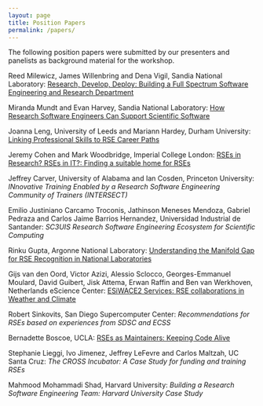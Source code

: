 ```yaml
---
layout: page
title: Position Papers
permalink: /papers/
---
```


The following position papers were submitted by our presenters and panelists
as background material for the workshop.

Reed Milewicz, James Willenbring and Dena Vigil, Sandia National Laboratory:
[Research, Develop, Deploy: Building a Full Spectrum Software Engineering and Research Department](https://arxiv.org/abs/2010.04660)

Miranda Mundt and Evan Harvey, Sandia National Laboratory:
[How Research Software Engineers Can Support Scientific Software](https://arxiv.org/abs/2010.07381)

Joanna Leng, University of Leeds and Mariann Hardey, Durham University:
[Linking Professional Skills to RSE Career Paths](http://doi.org/10.5281/zenodo.4073299)

Jeremy Cohen and Mark Woodbridge, Imperial College London:
[RSEs in Research? RSEs in IT?: Finding a suitable home for RSEs](https://arxiv.org/abs/2010.10477)

Jeffrey Carver, University of Alabama and Ian Cosden, Princeton University:
_INnovative Training Enabled by a Research Software Engineering Community of Trainers (INTERSECT)_

Emilio Justiniano Carcamo Troconis, Jathinson Meneses Mendoza, Gabriel Pedraza
and Carlos Jaime Barrios Hernandez, Universidad Industrial de Santander:
_SC3UIS Research Software Engineering Ecosystem for Scientific Computing_

Rinku Gupta, Argonne National Laboratory:
[Understanding the Manifold Gap for RSE Recognition in National Laboratories](https://doi.org/10.5281/zenodo.4250678)

Gijs van den Oord, Victor Azizi, Alessio Sclocco, Georges-Emmanuel Moulard,
David Guibert, Jisk Attema, Erwan Raffin and Ben van Werkhoven, Netherlands
eScience Center:
[ESiWACE2 Services: RSE collaborations in Weather and Climate](https://arxiv.org/abs/2009.14643)

Robert Sinkovits, San Diego Supercomputer Center:
_Recommendations for RSEs based on experiences from SDSC and ECSS_

Bernadette Boscoe, UCLA:
[RSEs as Maintainers: Keeping Code Alive](https://doi.org/10.5281/zenodo.4270655)

Stephanie Lieggi, Ivo Jimenez, Jeffrey LeFevre and Carlos Maltzah, UC Santa
Cruz:
_The CROSS Incubator: A Case Study for funding and training RSEs_

Mahmood Mohammadi Shad, Harvard University:
_Building a Research Software Engineering Team: Harvard University Case Study_

